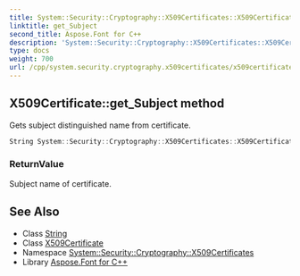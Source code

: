 ```yaml
---
title: System::Security::Cryptography::X509Certificates::X509Certificate::get_Subject method
linktitle: get_Subject
second_title: Aspose.Font for C++
description: 'System::Security::Cryptography::X509Certificates::X509Certificate::get_Subject method. Gets subject distinguished name from certificate in C++.'
type: docs
weight: 700
url: /cpp/system.security.cryptography.x509certificates/x509certificate/get_subject/
---
```

## X509Certificate::get_Subject method


Gets subject distinguished name from certificate.

```cpp
String System::Security::Cryptography::X509Certificates::X509Certificate::get_Subject() const
```


### ReturnValue

Subject name of certificate.

## See Also

* Class [String](../../../system/string/)
* Class [X509Certificate](../)
* Namespace [System::Security::Cryptography::X509Certificates](../../)
* Library [Aspose.Font for C++](../../../)
